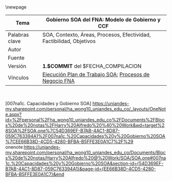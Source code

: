 <div style="page-break-before: always;"></div>
\newpage

| Tema           | Gobierno SOA del FNA: **Modelo de Gobierno y CCF**         |
|----------------|------------------------------------------------------------|
| Palabras clave | SOA, Contexto, Áreas, Procesos, Efectividad, Factibilidad, Objetivos                            |
| Autor          |                                                            |
| Fuente         |                                                            |
| Versión        | **1.$COMMIT** del $FECHA_COMPILACION                       |
| Vínculos       | [Ejecución Plan de Trabajo SOA](onenote:#N001d.sharepoint.com); [Procesos de Negocio FNA](onenote:#N003a.com) |

<br>

[007na1c. Capacidades y Gobierno SOA]
https://uniandes-my.sharepoint.com/personal/ha_wong10_uniandes_edu_co/_layouts/OneNote.aspx?id=%2Fpersonal%2Fha_wong10_uniandes_edu_co%2FDocuments%2FBlocs%20de%20notas%2FHarry%20Alfredo%20%40%20Work&wd=target%28SOA%2FSOA.one%7C54D369EF-B7AB-4AC1-8D87-059C763394A1%2F007na1c.%20Capacidades%20y%20Gobierno%20SOA%7CEE66B38D-4CD5-4280-BFBA-B5FFE3E0A1C7%2F%29
onenote:https://uniandes-my.sharepoint.com/personal/ha_wong10_uniandes_edu_co/Documents/Blocs%20de%20notas/Harry%20Alfredo%20@%20Work/SOA/SOA.one#007na1c.%20Capacidades%20y%20Gobierno%20SOA&section-id={54D369EF-B7AB-4AC1-8D87-059C763394A1}&page-id={EE66B38D-4CD5-4280-BFBA-B5FFE3E0A1C7}&end


